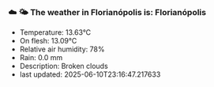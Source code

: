 ### ☁️ 🌤️  The weather in Florianópolis is: Florianópolis

- Temperature: 13.63°C
- On flesh: 13.09°C
- Relative air humidity: 78%
- Rain: 0.0 mm
- Description: Broken clouds
- last updated: 2025-06-10T23:16:47.217633

